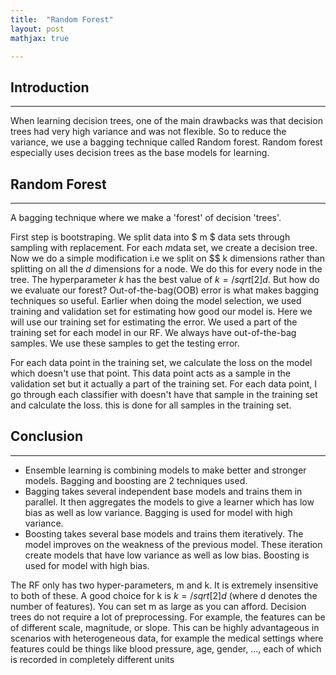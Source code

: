 ```yaml
---
title:  "Random Forest"
layout: post
mathjax: true

---
```


## Introduction
---
When learning decision trees, one of the main drawbacks was that decision trees had very high variance and was not flexible. So to reduce the variance, we use a bagging technique called Random forest. Random forest especially uses decision trees as the base models for learning.

## Random Forest
---
A bagging technique where we make a 'forest' of decision 'trees'. 

First step is bootstraping. We split data into $ m $ data sets through sampling with replacement. For each $m$data set, we create a decision tree. Now we do a simple modification i.e we split on $$ k dimensions rather than splitting on all the $d$ dimensions for a node. We do this for every node in the tree. The hyperparameter $k$ has the best value of $k= /sqrt[2]{d}$. 
But how do we evaluate our forest? Out-of-the-bag(OOB) error is what makes bagging techniques so useful. Earlier when doing the model selection, we used training and validation set for estimating how good our model is. Here we will use our training set for estimating the error. We used a part of the training set for each model in our RF. We always have out-of-the-bag samples. We use these samples to get the testing error.

For each data point in the training set, we calculate the loss on the model which doesn't use that point. This data point acts as a sample in the validation set but it actually a part of the training set. 
For each data point, I go through each classifier with doesn't have that sample in the training set and calculate the loss. this is done for all samples in the training set.

## Conclusion
---
* Ensemble learning is combining models to make better and stronger models. Bagging and boosting are 2 techniques used.
* Bagging takes several independent base models and trains them in parallel. It then aggregates the models to give a learner which has low bias as well as low variance. Bagging is used for model with high variance.
* Boosting takes several base models and trains them iteratively. The model improves on the weakness of the previous model. These iteration create models that have low             variance as well as low bias. Boosting is used for model with high bias.

The RF only has two hyper-parameters, m and k. It is extremely insensitive to both of these. A good choice for k is $k=/sqrt[2]{d}$ (where d denotes the number of features). You can set m as large as you can afford.
Decision trees do not require a lot of preprocessing. For example, the features can be of different scale, magnitude, or slope. This can be highly advantageous in scenarios with heterogeneous data, for example the medical settings where features could be things like blood pressure, age, gender, ..., each of which is recorded in completely different units
